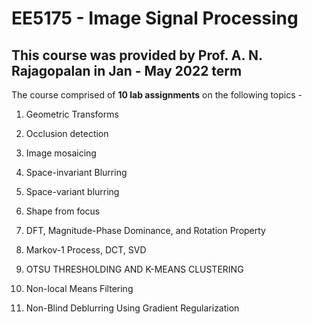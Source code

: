 # EE5175 - Image Signal Processing 
## This course was provided by Prof. A. N. Rajagopalan in Jan - May 2022 term


The course comprised of **10 lab assignments** on the following topics - 


  1. Geometric Transforms

  2. Occlusion detection

  3. Image mosaicing

  4. Space-invariant Blurring

  5. Space-variant blurring

  6. Shape from focus

  7. DFT, Magnitude-Phase Dominance, and Rotation Property

  8. Markov-1 Process, DCT, SVD

  9. OTSU THRESHOLDING AND K-MEANS CLUSTERING

  10. Non-local Means Filtering

  11. Non-Blind Deblurring Using Gradient Regularization
